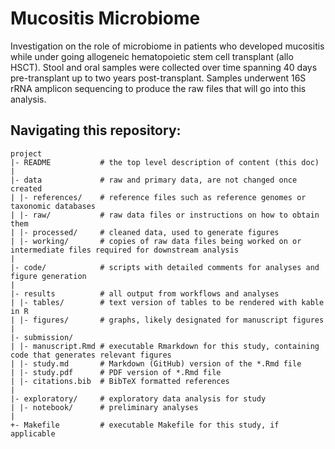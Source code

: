 # Mucositis Microbiome
Investigation on the role of microbiome in patients who developed mucositis while under going
allogeneic hematopoietic stem cell transplant (allo HSCT). Stool and oral samples were collected
over time spanning 40 days pre-transplant up to two years post-transplant. Samples underwent 16S
rRNA amplicon sequencing to produce the raw files that will go into this analysis.

## Navigating this repository:
```
project
|- README           # the top level description of content (this doc)
|
|- data             # raw and primary data, are not changed once created
| |- references/    # reference files such as reference genomes or taxonomic databases
| |- raw/           # raw data files or instructions on how to obtain them
| |- processed/     # cleaned data, used to generate figures
| |- working/       # copies of raw data files being worked on or intermediate files required for downstream analysis            
|
|- code/            # scripts with detailed comments for analyses and figure generation
|
|- results          # all output from workflows and analyses
| |- tables/        # text version of tables to be rendered with kable in R
| |- figures/       # graphs, likely designated for manuscript figures
|
|- submission/
| |- manuscript.Rmd # executable Rmarkdown for this study, containing code that generates relevant figures
| |- study.md       # Markdown (GitHub) version of the *.Rmd file
| |- study.pdf      # PDF version of *.Rmd file
| |- citations.bib  # BibTeX formatted references
|
|- exploratory/     # exploratory data analysis for study
| |- notebook/      # preliminary analyses
|
+- Makefile         # executable Makefile for this study, if applicable
```

